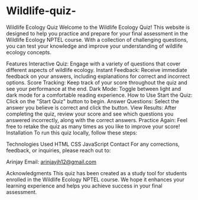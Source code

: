 # Wildlife-quiz-
Wildlife Ecology Quiz
Welcome to the Wildlife Ecology Quiz! This website is designed to help you practice and prepare for your final assessment in the Wildlife Ecology NPTEL course. With a collection of challenging questions, you can test your knowledge and improve your understanding of wildlife ecology concepts.

Features
Interactive Quiz: Engage with a variety of questions that cover different aspects of wildlife ecology.
Instant Feedback: Receive immediate feedback on your answers, including explanations for correct and incorrect options.
Score Tracking: Keep track of your score throughout the quiz and see your performance at the end.
Dark Mode: Toggle between light and dark mode for a comfortable reading experience.
How to Use
Start the Quiz: Click on the "Start Quiz" button to begin.
Answer Questions: Select the answer you believe is correct and click the button.
View Results: After completing the quiz, review your score and see which questions you answered incorrectly, along with the correct answers.
Practice Again: Feel free to retake the quiz as many times as you like to improve your score!
Installation
To run this quiz locally, follow these steps:


Technologies Used
HTML
CSS
JavaScript
Contact
For any corrections, feedback, or inquiries, please reach out to:

Arinjay
Email: arinjayjh12@gmail.com

Acknowledgments
This quiz has been created as a study tool for students enrolled in the Wildlife Ecology NPTEL course. We hope it enhances your learning experience and helps you achieve success in your final assessment.
